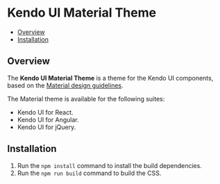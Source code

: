 # Kendo UI Material Theme

* [Overview](#overview)
* [Installation](#installation)

## Overview

The **Kendo UI Material Theme** is a theme for the Kendo UI components, based on the [Material design guidelines](https://material.io/).

The Material theme is available for the following suites:

* Kendo UI for React.
* Kendo UI for Angular.
* Kendo UI for jQuery.

## Installation

1. Run the `npm install` command to install the build dependencies.
1. Run the `npm run build` command to build the CSS.

